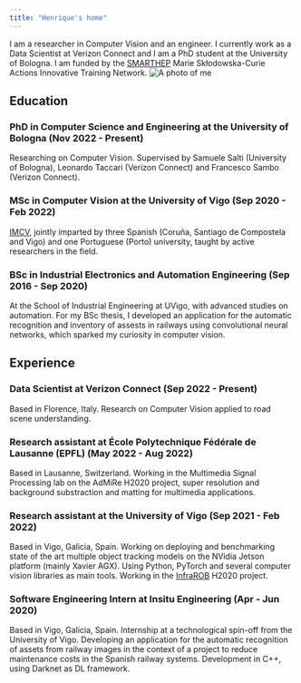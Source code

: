 ```yaml
---
title: "Henrique's home"
---
```

I am a researcher in Computer Vision and an engineer. I currently work as a Data Scientist at Verizon Connect and I am a PhD student at the University of Bologna. I am funded by the [SMARTHEP](https://www.smarthep.org/) Marie Skłodowska-Curie Actions Innovative Training Network.
![A photo of me](/_assets/foto_me.jpg)

## Education
### PhD in Computer Science and Engineering at the University of Bologna (Nov 2022 - Present)
Researching on Computer Vision. Supervised by Samuele Salti (University of Bologna), Leonardo Taccari (Verizon Connect) and Francesco Sambo (Verizon Connect).
### MSc in Computer Vision at the University of Vigo (Sep 2020 - Feb 2022)
[IMCV](https://www.imcv.eu/), jointly imparted by three Spanish (Coruña, Santiago de Compostela and Vigo) and one Portuguese (Porto) university, taught by active researchers in the field.
### BSc in Industrial Electronics and Automation Engineering (Sep 2016 - Sep 2020)
At the School of Industrial Engineering at UVigo, with advanced studies on automation. For my BSc thesis, I developed an application for the automatic recognition and inventory of assests in railways using convolutional neural networks, which sparked my curiosity in computer vision.

## Experience
### Data Scientist at Verizon Connect (Sep 2022 - Present)
Based in Florence, Italy. Research on Computer Vision applied to road scene understanding.
### Research assistant at École Polytechnique Fédérale de Lausanne (EPFL) (May 2022 - Aug 2022)
Based in Lausanne, Switzerland. Working in the Multimedia Signal Processing lab on the AdMiRe H2020 project, super resolution and background substraction and matting for multimedia applications.
### Research assistant at the University of Vigo (Sep 2021 - Feb 2022)
Based in Vigo, Galicia, Spain. Working on deploying and benchmarking state of the art multiple object tracking models on the NVidia Jetson platform (mainly Xavier AGX). Using Python, PyTorch and several computer vision libraries as main tools. Working in the [InfraROB](https://cordis.europa.eu/project/id/955337) H2020 project.
### Software Engineering Intern at Insitu Engineering (Apr - Jun 2020)
Based in Vigo, Galicia, Spain. Internship at a technological spin-off from the University of Vigo. Developing an application for the automatic recognition of assets from railway images in the context of a project to reduce maintenance costs in the Spanish railway systems. Development in C++, using Darknet as DL framework.
